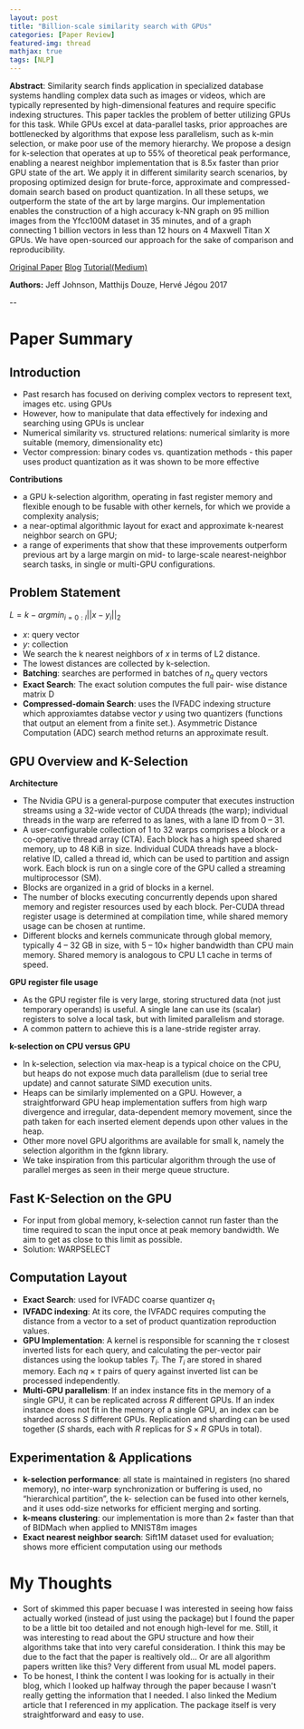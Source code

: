 ```yaml
---
layout: post
title: "Billion-scale similarity search with GPUs"
categories: [Paper Review]
featured-img: thread
mathjax: true
tags: [NLP]
---
```



**Abstract**: Similarity search finds application in specialized database systems handling complex data such as images or videos, which are typically represented by high-dimensional features and require specific indexing structures. This paper tackles the problem of better utilizing GPUs for this task. While GPUs excel at data-parallel tasks, prior approaches are bottlenecked by algorithms that expose less parallelism, such as k-min selection, or make poor use of the memory hierarchy.
We propose a design for k-selection that operates at up to 55% of theoretical peak performance, enabling a nearest neighbor implementation that is 8.5x faster than prior GPU state of the art. We apply it in different similarity search scenarios, by proposing optimized design for brute-force, approximate and compressed-domain search based on product quantization. In all these setups, we outperform the state of the art by large margins. Our implementation enables the construction of a high accuracy k-NN graph on 95 million images from the Yfcc100M dataset in 35 minutes, and of a graph connecting 1 billion vectors in less than 12 hours on 4 Maxwell Titan X GPUs. We have open-sourced our approach for the sake of comparison and reproducibility.


[Original Paper](https://arxiv.org/abs/1702.08734)
[Blog](https://engineering.fb.com/2017/03/29/data-infrastructure/faiss-a-library-for-efficient-similarity-search/)
[Tutorial(Medium)](https://towardsdatascience.com/how-to-build-a-semantic-search-engine-with-transformers-and-faiss-dcbea307a0e8)

**Authors:** Jeff Johnson, Matthijs Douze, Hervé Jégou 2017 

--

# Paper Summary

## Introduction
- Past resarch has focused on deriving complex vectors to represent text, images etc. using GPUs
- However, how to manipulate that data effectively for indexing and searching using GPUs is unclear
- Numerical similarity vs. structured relations: numerical simlarity is more suitable (memory, dimensionality etc)
- Vector compression: binary codes vs. quantization methods - this paper uses product quantization as it was shown to be more effective

**Contributions**
- a GPU k-selection algorithm, operating in fast register memory and flexible enough to be fusable with other kernels, for which we provide a complexity analysis;
- a near-optimal algorithmic layout for exact and approximate k-nearest neighbor search on GPU;
- a range of experiments that show that these improvements outperform previous art by a large margin on mid- to large-scale nearest-neighbor search tasks, in single or multi-GPU configurations.

## Problem Statement

$L = k-argmin_{i=0:l}||x-y_{i}||_{2}$

- $x$: query vector
- $y$: collection
- We search the k nearest neighbors of $x$ in terms of L2 distance.
- The lowest distances are collected by k-selection.
- **Batching**: searches are performed in batches of $n_q$ query vectors
- **Exact Search**: The exact solution computes the full pair- wise distance matrix D
- **Compressed-domain Search**: uses the IVFADC indexing structure which approxiamtes databse vector $y$ using two quantizers (functions that output an element from a finite set.). Asymmetric Distance Computation (ADC) search method returns an approximate result.


## GPU Overview and K-Selection

**Architecture**
- The Nvidia GPU is a general-purpose computer that executes instruction streams using a 32-wide vector of CUDA threads (the warp); individual threads in the warp are referred to as lanes, with a lane ID from 0 – 31.
- A user-configurable collection of 1 to 32 warps comprises a block or a co-operative thread array (CTA). Each block has a high speed shared memory, up to 48 KiB in size. Individual CUDA threads have a block-relative ID, called a thread id, which can be used to partition and assign work. Each block is run on a single core of the GPU called a streaming multiprocessor (SM).
- Blocks are organized in a grid of blocks in a kernel.
- The number of blocks executing concurrently depends upon shared memory and register resources used by each block. Per-CUDA thread register usage is determined at compilation time, while shared memory usage can be chosen at runtime.
- Different blocks and kernels communicate through global memory, typically 4 – 32 GB in size, with 5 – 10× higher bandwidth than CPU main memory. Shared memory is analogous to CPU L1 cache in terms of speed. 

**GPU register file usage**
- As the GPU register file is very large, storing structured data (not just temporary operands) is useful. A single lane can use its (scalar) registers to solve a local task, but with limited parallelism and storage.
- A common pattern to achieve this is a lane-stride register array.

**k-selection on CPU versus GPU**
- In k-selection, selection via max-heap is a typical choice on the CPU, but heaps do not expose much data parallelism (due to serial tree update) and cannot saturate SIMD execution units.
- Heaps can be similarly implemented on a GPU. However, a straightforward GPU heap implementation suffers from high warp divergence and irregular, data-dependent memory movement, since the path taken for each inserted element depends upon other values in the heap.
- Other more novel GPU algorithms are available for small k, namely the selection algorithm in the fgknn library.
- We take inspiration from this particular algorithm through the use of parallel merges as seen in their merge queue structure.

## Fast K-Selection on the GPU
- For input from global memory, k-selection cannot run faster than the time required to scan the input once at peak memory bandwidth. We aim to get as close to this limit as possible.
- Solution: WARPSELECT

## Computation Layout
- **Exact Search**: used for  IVFADC coarse quantizer $q_1$
- **IVFADC indexing**: At its core, the IVFADC requires computing the distance from a vector to a set of product quantization reproduction values.
- **GPU Implementation**: A kernel is responsible for scanning the $τ$ closest inverted lists for each query, and calculating the per-vector pair distances using the lookup tables $T_i$. The $T_i$ are stored in shared memory. Each $nq × τ$ pairs of query against inverted list can be processed independently.
- **Multi-GPU parallelism**: If an index instance fits in the memory of a single GPU, it can be replicated across $R$ different GPUs.  If an index instance does not fit in the memory of a single GPU, an index can be sharded across $S$ different GPUs. Replication and sharding can be used together ($S$ shards, each with $R$ replicas for $S × R$ GPUs in total).

## Experimentation & Applications
- **k-selection performance**:  all state is maintained in registers (no shared memory), no inter-warp synchronization or buffering is used, no “hierarchical partition”, the k- selection can be fused into other kernels, and it uses odd-size networks for efficient merging and sorting.
- **k-means clustering**: our implementation is more than 2× faster than that of BIDMach when applied to MNIST8m images
- **Exact nearest neighbor search**: Sift1M dataset used for evaluation; shows more efficient computation using our methods

# My Thoughts
- Sort of skimmed this paper becuase I was interested in seeing how faiss actually worked (instead of just using the package) but I found the paper to be a little bit too detailed and not enough high-level for me. Still, it was interesting to read about the GPU structure and how their algorithms take that into very careful consideration. I think this may be due to the fact that the paper is realtively old... Or are all algorithm papers written like this? Very different from usual ML model papers.
- To be honest, I think the content I was looking for is actually in their blog, which I looked up halfway through the paper because I wasn't really getting the information that I needed. I also linked the Medium article that I referenced in my application. The package itself is very straightforward and easy to use. 